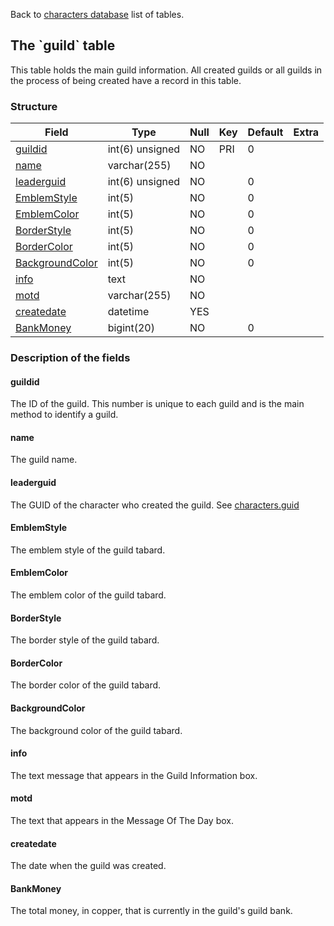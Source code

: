 Back to [characters database](charactersdb_struct) list of tables.

The \`guild\` table
-------------------

This table holds the main guild information. All created guilds or all guilds in the process of being created have a record in this table.

### Structure

| **Field**                                | **Type**        | **Null** | **Key** | **Default** | **Extra** |
|------------------------------------------|-----------------|----------|---------|-------------|-----------|
| [guildid](Guild#guildid)                 | int(6) unsigned | NO       | PRI     | 0           |           |
| [name](Guild#name)                       | varchar(255)    | NO       |         |             |           |
| [leaderguid](Guild#leaderguid)           | int(6) unsigned | NO       |         | 0           |           |
| [EmblemStyle](Guild#emblemstyle)         | int(5)          | NO       |         | 0           |           |
| [EmblemColor](Guild#emblemcolor)         | int(5)          | NO       |         | 0           |           |
| [BorderStyle](Guild#borderstyle)         | int(5)          | NO       |         | 0           |           |
| [BorderColor](Guild#bordercolor)         | int(5)          | NO       |         | 0           |           |
| [BackgroundColor](Guild#backgroundcolor) | int(5)          | NO       |         | 0           |           |
| [info](Guild#info)                       | text            | NO       |         |             |           |
| [motd](Guild#motd)                       | varchar(255)    | NO       |         |             |           |
| [createdate](Guild#createdate)           | datetime        | YES      |         |             |           |
| [BankMoney](Guild#bankmoney)             | bigint(20)      | NO       |         | 0           |           |

### Description of the fields

#### guildid

The ID of the guild. This number is unique to each guild and is the main method to identify a guild.

#### name

The guild name.

#### leaderguid

The GUID of the character who created the guild. See [characters.guid](characters#guid)

#### EmblemStyle

The emblem style of the guild tabard.

#### EmblemColor

The emblem color of the guild tabard.

#### BorderStyle

The border style of the guild tabard.

#### BorderColor

The border color of the guild tabard.

#### BackgroundColor

The background color of the guild tabard.

#### info

The text message that appears in the Guild Information box.

#### motd

The text that appears in the Message Of The Day box.

#### createdate

The date when the guild was created.

#### BankMoney

The total money, in copper, that is currently in the guild's guild bank.
